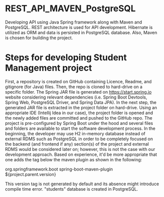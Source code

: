 # REST_API_MAVEN_PostgreSQL
Developing API using Java Spring framework along with Maven and PostgreSQL. 
REST architecture is used for API development.
Hibernate is utilized as ORM and data is persisted in PostgreSQL database.
Also, Maven is chosen for building the project.

# Steps for developing Student Management project
First, a repository is created on GitHub containing Licence, Readme, and gitignore (for Java) files.
Then, the repo is cloned to hard-drive on a specific folder. The Spring JAR file is generated on
https://start.spring.io website considering relevant dependencies (i.e. Spring Boot Devtools,
Spring Web, PostgreSQL Driver, and Spring Data JPA). In the next step, the generated JAR file is 
extracted in the project folder on hard-drive. Using an appropriate IDE (Intellij Idea in our case),
the project folder is opened and the newly added files are committed and pushed to the GitHub repo.
The project is pre-configured by Spring Boot under the hood and several files and folders are available 
to start the software development process.
In the beginning, the developer may use H2 in-memory database instead of external RDMS such as
PostgreSQL in order to be completely focused on the backend (and frontend if any) section(s) of the project
and external RDMS would be considered later on; however, this is not the case with our development approach.
Based on experience, it'd be more appropriate that one adds the <version> tag below the maven plugin as 
shown in the following:

<build>
    <plugins>
        <plugin>
            <groupId>org.springframework.boot</groupId>
            <artifactId>spring-boot-maven-plugin</artifactId>
            <version>${project.parent.version}</version>
        </plugin>
    </plugins>
</build>

This version tag is not generated by default and its absence might introduce compile time error.
"students" database is created in PostgreSQL.

